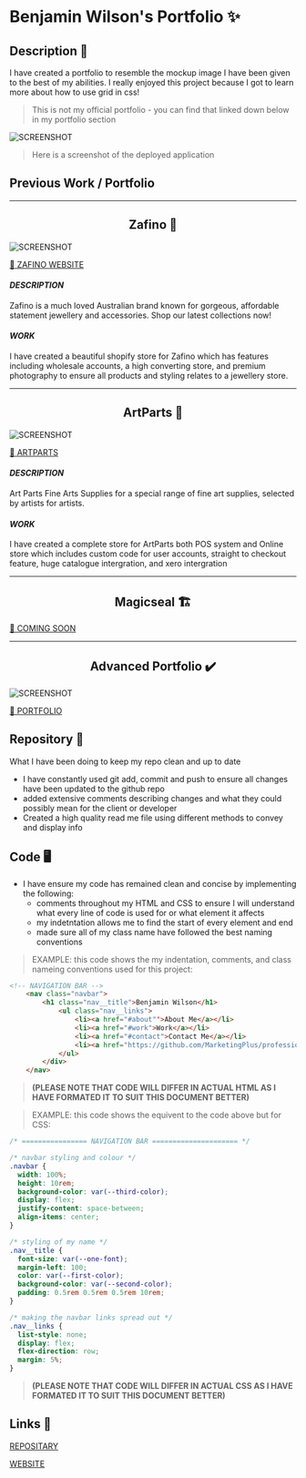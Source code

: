 # Benjamin Wilson's Portfolio ✨

## Description 🤙

I have created a portfolio to resemble the mockup image I have been given to the best of my abilities. I really enjoyed this project because I got to learn more about how to use grid in css!

> This is not my official portfolio - you can find that linked down below in my portfolio section

![SCREENSHOT](https://user-images.githubusercontent.com/77607177/110592256-2b062080-81ce-11eb-80ed-597a7af163de.png)

> Here is a screenshot of the deployed application

## Previous Work / Portfolio

---

<center><h2>Zafino 👜</h2></center>

![SCREENSHOT](https://user-images.githubusercontent.com/77607177/110297486-a5586880-8047-11eb-80ba-5786cf51aa61.png)

[🔗 ZAFINO WEBSITE](https://zafino.com.au/)

#### _DESCRIPTION_

Zafino is a much loved Australian brand known for gorgeous, affordable statement jewellery and accessories. Shop our latest collections now!

#### _WORK_

I have created a beautiful shopify store for Zafino which has features including wholesale accounts, a high converting store, and premium photography to ensure all products and styling relates to a jewellery store.

---

<center><h2>ArtParts 🎨</h2></center>

![SCREENSHOT](https://user-images.githubusercontent.com/77607177/110298281-8c03ec00-8048-11eb-81cb-c1b00460010c.png)

[🔗 ARTPARTS ](https://artpartsfinearts.com.au/)

#### _DESCRIPTION_

Art Parts Fine Arts Supplies for a special range of fine art supplies, selected by artists for artists.

#### _WORK_

I have created a complete store for ArtParts both POS system and Online store which includes custom code for user accounts, straight to checkout feature, huge catalogue intergration, and xero intergration

---

<center><h2>Magicseal 🏗️</h2></center>

[🔗 COMING SOON]()

---

<center><h2>Advanced Portfolio ✔️</h2></center>

![SCREENSHOT](https://user-images.githubusercontent.com/77607177/110590742-4c660d00-81cc-11eb-9e9c-06148958a2b4.PNG)

[🔗 PORTFOLIO ](https://marketingplus.github.io/advanced-portfolio/)

## Repository 📁

What I have been doing to keep my repo clean and up to date

- I have constantly used git add, commit and push to ensure all changes have been updated to the github repo
- added extensive comments describing changes and what they could possibly mean for the client or developer
- Created a high quality read me file using different methods to convey and display info

## Code 🖥️

- I have ensure my code has remained clean and concise by implementing the following:
  - comments throughout my HTML and CSS to ensure I will understand what every line of code is used for or what element it affects
  - my indetntation allows me to find the start of every element and end
  - made sure all of my class name have followed the best naming conventions

> EXAMPLE: this code shows the my indentation, comments, and class nameing conventions used for this project:

```HTML
<!-- NAVIGATION BAR -->
    <nav class="navbar">
        <h1 class="nav__title">Benjamin Wilson</h1>
            <ul class="nav__links">
                <li><a href="#about"'>About Me</a></li>
                <li><a href="#work">Work</a></li>
                <li><a href="#contact">Contact Me</a></li>
                <li><a href="https://github.com/MarketingPlus/professional-portfolio/files/6112602/resume.docx" download="resume">Resume</a></li>
            </ul>
        </div>
    </nav>
```

> **(PLEASE NOTE THAT CODE WILL DIFFER IN ACTUAL HTML AS I HAVE FORMATED IT TO SUIT THIS DOCUMENT BETTER)**

> EXAMPLE: this code shows the equivent to the code above but for CSS:

```CSS
/* ================ NAVIGATION BAR ===================== */

/* navbar styling and colour */
.navbar {
  width: 100%;
  height: 10rem;
  background-color: var(--third-color);
  display: flex;
  justify-content: space-between;
  align-items: center;
}

/* styling of my name */
.nav__title {
  font-size: var(--one-font);
  margin-left: 100;
  color: var(--first-color);
  background-color: var(--second-color);
  padding: 0.5rem 0.5rem 0.5rem 10rem;
}

/* making the navbar links spread out */
.nav__links {
  list-style: none;
  display: flex;
  flex-direction: row;
  margin: 5%;
}
```

> **(PLEASE NOTE THAT CODE WILL DIFFER IN ACTUAL CSS AS I HAVE FORMATED IT TO SUIT THIS DOCUMENT BETTER)**

## Links 🔗

[REPOSITARY](https://github.com/MarketingPlus/professional-portfolio/)

[WEBSITE](https://marketingplus.github.io/professional-portfolio/)
